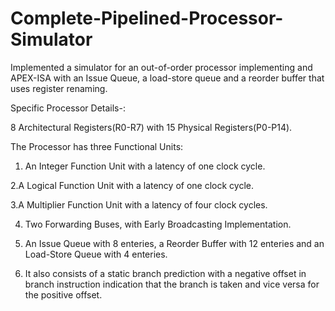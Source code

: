 # Complete-Pipelined-Processor-Simulator

Implemented a simulator for an out-of-order processor implementing and APEX-ISA with an Issue Queue, a load-store queue and a reorder buffer that uses
register renaming.


Specific Processor Details-:

8 Architectural Registers(R0-R7) with 15 Physical Registers(P0-P14).

The Processor has three Functional Units:

1. An Integer Function Unit with a latency of one clock cycle.

2.A Logical Function Unit with a latency of one clock cycle.

3.A Multiplier Function Unit with a latency of four clock cycles.

4. Two Forwarding Buses, with Early Broadcasting Implementation.

5. An Issue Queue with 8 enteries, a Reorder Buffer with 12 enteries and an Load-Store Queue with 4 enteries.

6. It also consists of a static branch prediction with a negative offset in branch instruction indication that the branch is taken and vice versa for the
   positive offset.
